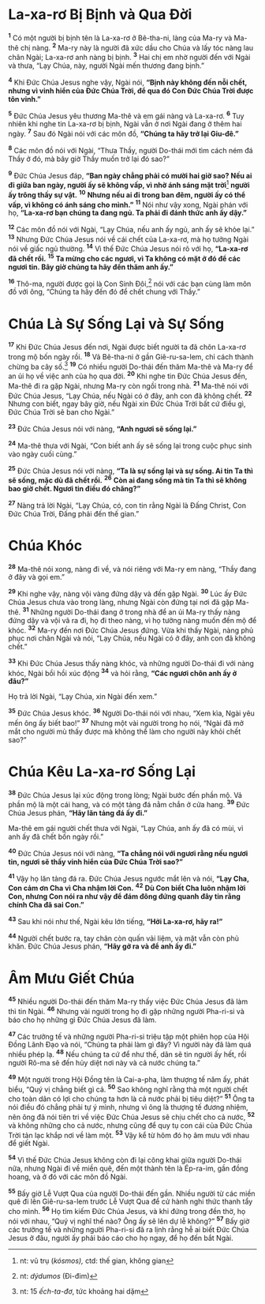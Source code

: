 # La-xa-rơ Bị Bịnh và Qua Ðời

<sup><b>1</b></sup> Có một người bị bịnh tên là La-xa-rơ ở Bê-tha-ni, làng của Ma-ry và Ma-thê chị nàng. <sup><b>2</b></sup> Ma-ry này là người đã xức dầu cho Chúa và lấy tóc nàng lau chân Ngài; La-xa-rơ anh nàng bị bịnh. <sup><b>3</b></sup> Hai chị em nhờ người đến với Ngài và thưa, “Lạy Chúa, này, người Ngài mến thương đang bịnh.”

<sup><b>4</b></sup> Khi Ðức Chúa Jesus nghe vậy, Ngài nói, **“Bịnh này không đến nỗi chết, nhưng vì vinh hiển của Ðức Chúa Trời, để qua đó Con Ðức Chúa Trời được tôn vinh.”**

<sup><b>5</b></sup> Ðức Chúa Jesus yêu thương Ma-thê và em gái nàng và La-xa-rơ. <sup><b>6</b></sup> Tuy nhiên khi nghe tin La-xa-rơ bị bịnh, Ngài vẫn ở nơi Ngài đang ở thêm hai ngày. <sup><b>7</b></sup> Sau đó Ngài nói với các môn đồ, **“Chúng ta hãy trở lại Giu-đê.”**

<sup><b>8</b></sup> Các môn đồ nói với Ngài, “Thưa Thầy, người Do-thái mới tìm cách ném đá Thầy ở đó, mà bây giờ Thầy muốn trở lại đó sao?”

<sup><b>9</b></sup> Ðức Chúa Jesus đáp, **“Ban ngày chẳng phải có mười hai giờ sao? Nếu ai đi giữa ban ngày, người ấy sẽ không vấp, vì nhờ ánh sáng mặt trời**[^1-f59c8ddc-9e4b-4c49-862b-2f2ec0996f67] **người ấy trông thấy sự vật.** <sup><b>10</b></sup> **Nhưng nếu ai đi trong ban đêm, người ấy có thể vấp, vì không có ánh sáng cho mình.”** <sup><b>11</b></sup> Nói như vậy xong, Ngài phán với họ, **“La-xa-rơ bạn chúng ta đang ngủ. Ta phải đi đánh thức anh ấy dậy.”**

<sup><b>12</b></sup> Các môn đồ nói với Ngài, “Lạy Chúa, nếu anh ấy ngủ, anh ấy sẽ khỏe lại.” <sup><b>13</b></sup> Nhưng Ðức Chúa Jesus nói về cái chết của La-xa-rơ, mà họ tưởng Ngài nói về giấc ngủ thường. <sup><b>14</b></sup> Vì thế Ðức Chúa Jesus nói rõ với họ, **“La-xa-rơ đã chết rồi.** <sup><b>15</b></sup> **Ta mừng cho các ngươi, vì Ta không có mặt ở đó để các ngươi tin. Bây giờ chúng ta hãy đến thăm anh ấy.”**

<sup><b>16</b></sup> Thô-ma, người được gọi là Con Sinh Ðôi,[^2-f59c8ddc-9e4b-4c49-862b-2f2ec0996f67] nói với các bạn cùng làm môn đồ với ông, “Chúng ta hãy đến đó để chết chung với Thầy.”

# Chúa Là Sự Sống Lại và Sự Sống

<sup><b>17</b></sup> Khi Ðức Chúa Jesus đến nơi, Ngài được biết người ta đã chôn La-xa-rơ trong mộ bốn ngày rồi. <sup><b>18</b></sup> Vả Bê-tha-ni ở gần Giê-ru-sa-lem, chỉ cách thành chừng ba cây số.[^3-f59c8ddc-9e4b-4c49-862b-2f2ec0996f67] <sup><b>19</b></sup> Có nhiều người Do-thái đến thăm Ma-thê và Ma-ry để an ủi họ về việc anh của họ qua đời. <sup><b>20</b></sup> Khi nghe tin Ðức Chúa Jesus đến, Ma-thê đi ra gặp Ngài, nhưng Ma-ry còn ngồi trong nhà. <sup><b>21</b></sup> Ma-thê nói với Ðức Chúa Jesus, “Lạy Chúa, nếu Ngài có ở đây, anh con đã không chết. <sup><b>22</b></sup> Nhưng con biết, ngay bây giờ, nếu Ngài xin Ðức Chúa Trời bất cứ điều gì, Ðức Chúa Trời sẽ ban cho Ngài.”

<sup><b>23</b></sup> Ðức Chúa Jesus nói với nàng, **“Anh ngươi sẽ sống lại.”**

<sup><b>24</b></sup> Ma-thê thưa với Ngài, “Con biết anh ấy sẽ sống lại trong cuộc phục sinh vào ngày cuối cùng.”

<sup><b>25</b></sup> Ðức Chúa Jesus nói với nàng, **“Ta là sự sống lại và sự sống. Ai tin Ta thì sẽ sống, mặc dù đã chết rồi.** <sup><b>26</b></sup> **Còn ai đang sống mà tin Ta thì sẽ không bao giờ chết. Ngươi tin điều đó chăng?”**

<sup><b>27</b></sup> Nàng trả lời Ngài, “Lạy Chúa, có, con tin rằng Ngài là Ðấng Christ, Con Ðức Chúa Trời, Ðấng phải đến thế gian.”

# Chúa Khóc

<sup><b>28</b></sup> Ma-thê nói xong, nàng đi về, và nói riêng với Ma-ry em nàng, “Thầy đang ở đây và gọi em.”

<sup><b>29</b></sup> Khi nghe vậy, nàng vội vàng đứng dậy và đến gặp Ngài. <sup><b>30</b></sup> Lúc ấy Ðức Chúa Jesus chưa vào trong làng, nhưng Ngài còn đứng tại nơi đã gặp Ma-thê. <sup><b>31</b></sup> Những người Do-thái đang ở trong nhà để an ủi Ma-ry thấy nàng đứng dậy và vội vã ra đi, họ đi theo nàng, vì họ tưởng nàng muốn đến mộ để khóc. <sup><b>32</b></sup> Ma-ry đến nơi Ðức Chúa Jesus đứng. Vừa khi thấy Ngài, nàng phủ phục nơi chân Ngài và nói, “Lạy Chúa, nếu Ngài có ở đây, anh con đã không chết.”

<sup><b>33</b></sup> Khi Ðức Chúa Jesus thấy nàng khóc, và những người Do-thái đi với nàng khóc, Ngài bồi hồi xúc động <sup><b>34</b></sup> và hỏi rằng, **“Các ngươi chôn anh ấy ở đâu?”**

Họ trả lời Ngài, “Lạy Chúa, xin Ngài đến xem.”

<sup><b>35</b></sup> Ðức Chúa Jesus khóc. <sup><b>36</b></sup> Người Do-thái nói với nhau, “Xem kìa, Ngài yêu mến ông ấy biết bao!” <sup><b>37</b></sup> Nhưng một vài người trong họ nói, “Ngài đã mở mắt cho người mù thấy được mà không thể làm cho người này khỏi chết sao?”

# Chúa Kêu La-xa-rơ Sống Lại

<sup><b>38</b></sup> Ðức Chúa Jesus lại xúc động trong lòng; Ngài bước đến phần mộ. Vả phần mộ là một cái hang, và có một tảng đá nằm chắn ở cửa hang. <sup><b>39</b></sup> Ðức Chúa Jesus phán, **“Hãy lăn tảng đá ấy đi.”**

Ma-thê em gái người chết thưa với Ngài, “Lạy Chúa, anh ấy đã có mùi, vì anh ấy đã chết bốn ngày rồi.”

<sup><b>40</b></sup> Ðức Chúa Jesus nói với nàng, **“Ta chẳng nói với ngươi rằng nếu ngươi tin, ngươi sẽ thấy vinh hiển của Ðức Chúa Trời sao?”**

<sup><b>41</b></sup> Vậy họ lăn tảng đá ra. Ðức Chúa Jesus ngước mắt lên và nói, **“Lạy Cha, Con cảm ơn Cha vì Cha nhậm lời Con.** <sup><b>42</b></sup> **Dù Con biết Cha luôn nhậm lời Con, nhưng Con nói ra như vậy để đám đông đứng quanh đây tin rằng chính Cha đã sai Con.”**

<sup><b>43</b></sup> Sau khi nói như thế, Ngài kêu lớn tiếng, **“Hỡi La-xa-rơ, hãy ra!”**

<sup><b>44</b></sup> Người chết bước ra, tay chân còn quấn vải liệm, và mặt vẫn còn phủ khăn. Ðức Chúa Jesus phán, **“Hãy gỡ ra và để anh ấy đi.”**

# Âm Mưu Giết Chúa

<sup><b>45</b></sup> Nhiều người Do-thái đến thăm Ma-ry thấy việc Ðức Chúa Jesus đã làm thì tin Ngài. <sup><b>46</b></sup> Nhưng vài người trong họ đi gặp những người Pha-ri-si và báo cho họ những gì Ðức Chúa Jesus đã làm.

<sup><b>47</b></sup> Các trưởng tế và những người Pha-ri-si triệu tập một phiên họp của Hội Ðồng Lãnh Ðạo và nói, “Chúng ta phải làm gì đây? Vì người này đã làm quá nhiều phép lạ. <sup><b>48</b></sup> Nếu chúng ta cứ để như thế, dân sẽ tin người ấy hết, rồi người Rô-ma sẽ đến hủy diệt nơi này và cả nước chúng ta.”

<sup><b>49</b></sup> Một người trong Hội Ðồng tên là Cai-a-pha, làm thượng tế năm ấy, phát biểu, “Quý vị chẳng biết gì cả. <sup><b>50</b></sup> Sao không nghĩ rằng thà một người chết cho toàn dân có lợi cho chúng ta hơn là cả nước phải bị tiêu diệt?” <sup><b>51</b></sup> Ông ta nói điều đó chẳng phải tự ý mình, nhưng vì ông là thượng tế đương nhiệm, nên ông đã nói tiên tri về việc Ðức Chúa Jesus sẽ chịu chết cho cả nước, <sup><b>52</b></sup> và không những cho cả nước, nhưng cũng để quy tụ con cái của Ðức Chúa Trời tản lạc khắp nơi về làm một. <sup><b>53</b></sup> Vậy kể từ hôm đó họ âm mưu với nhau để giết Ngài.

<sup><b>54</b></sup> Vì thế Ðức Chúa Jesus không còn đi lại công khai giữa người Do-thái nữa, nhưng Ngài đi về miền quê, đến một thành tên là Ép-ra-im, gần đồng hoang, và ở đó với các môn đồ Ngài.

<sup><b>55</b></sup> Bấy giờ Lễ Vượt Qua của người Do-thái đến gần. Nhiều người từ các miền quê đi lên Giê-ru-sa-lem trước Lễ Vượt Qua để cử hành nghi thức thanh tẩy cho mình. <sup><b>56</b></sup> Họ tìm kiếm Ðức Chúa Jesus, và khi đứng trong đền thờ, họ nói với nhau, “Quý vị nghĩ thế nào? Ông ấy sẽ lên dự lễ không?” <sup><b>57</b></sup> Bấy giờ các trưởng tế và những người Pha-ri-si đã ra lịnh rằng hễ ai biết Ðức Chúa Jesus ở đâu, người ấy phải báo cáo cho họ ngay, để họ đến bắt Ngài.

[^1-f59c8ddc-9e4b-4c49-862b-2f2ec0996f67]: nt: vũ trụ (_kósmos),_ ctd: thế gian, không gian

[^2-f59c8ddc-9e4b-4c49-862b-2f2ec0996f67]: nt: _dýdumos_ (Ði-đim)

[^3-f59c8ddc-9e4b-4c49-862b-2f2ec0996f67]: nt: 15 _ếch-ta-đơ_, tức khoảng hai dặm
